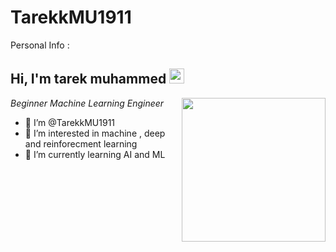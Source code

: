 # TarekkMU1911
Personal Info :
<h2>Hi, I'm tarek muhammed <img src="https://github.githubassets.com/images/mona-whisper.gif" height="24" /></h2>
<img align='right' src="https://media.giphy.com/media/836HiJc7pgzy8iNXCn/giphy.gif" width="230" />
<p><em>Beginner Machine Learning Engineer </em>

- 👋 I’m @TarekkMU1911
- 👀 I’m interested in machine , deep and reinforecment learning
- 🌱 I’m currently learning AI and ML 


